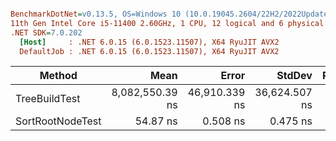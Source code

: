 ``` ini

BenchmarkDotNet=v0.13.5, OS=Windows 10 (10.0.19045.2604/22H2/2022Update)
11th Gen Intel Core i5-11400 2.60GHz, 1 CPU, 12 logical and 6 physical cores
.NET SDK=7.0.202
  [Host]     : .NET 6.0.15 (6.0.1523.11507), X64 RyuJIT AVX2
  DefaultJob : .NET 6.0.15 (6.0.1523.11507), X64 RyuJIT AVX2


```
|           Method |            Mean |         Error |        StdDev | Rank |   Gen0 | Allocated |
|----------------- |----------------:|--------------:|--------------:|-----:|-------:|----------:|
|    TreeBuildTest | 8,082,550.39 ns | 46,910.339 ns | 36,624.507 ns |    2 |      - |   37537 B |
| SortRootNodeTest |        54.87 ns |      0.508 ns |      0.475 ns |    1 | 0.0370 |     232 B |
